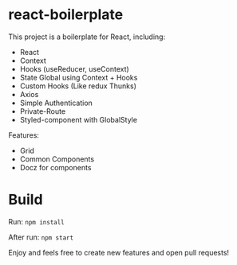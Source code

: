 # react-boilerplate


This project is a boilerplate for React, including:

- React
- Context
- Hooks (useReducer, useContext)
- State Global using Context + Hooks
- Custom Hooks (Like redux Thunks)
- Axios
- Simple Authentication
- Private-Route
- Styled-component with GlobalStyle



Features:

- Grid
- Common Components
- Docz for components


# Build

Run: ```npm install```

After run: ```npm start```


Enjoy and feels free to create new features and open pull requests!
